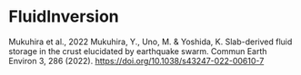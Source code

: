 # FluidInversion
Mukuhira et al., 2022
Mukuhira, Y., Uno, M. & Yoshida, K. Slab-derived fluid storage in the crust elucidated by earthquake swarm. Commun Earth Environ 3, 286 (2022). https://doi.org/10.1038/s43247-022-00610-7
